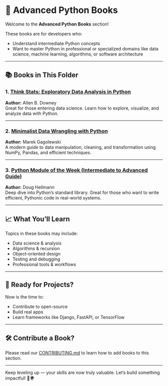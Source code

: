 
# 📙 Advanced Python Books

Welcome to the **Advanced Python Books** section!

These books are for developers who:
- Understand intermediate Python concepts
- Want to master Python in professional or specialized domains like data science, machine learning, algorithms, or software architecture

---

## 📚 Books in This Folder

### 1. [Think Stats: Exploratory Data Analysis in Python](https://greenteapress.com/wp/think-stats-2e/)
**Author:** Allen B. Downey  
Great for those entering data science. Learn how to explore, visualize, and analyze data with Python.

---

### 2. [Minimalist Data Wrangling with Python](https://arxiv.org/abs/2211.04630)
**Author:** Marek Gagolewski  
A modern guide to data manipulation, cleaning, and transformation using NumPy, Pandas, and efficient techniques.

---

### 3. [Python Module of the Week (Intermediate to Advanced Guide)](https://pymotw.com/3/)
**Author:** Doug Hellmann  
Deep dive into Python’s standard library. Great for those who want to write efficient, Pythonic code in real-world systems.

---

## 📈 What You’ll Learn

Topics in these books may include:
- Data science & analysis
- Algorithms & recursion
- Object-oriented design
- Testing and debugging
- Professional tools & workflows

---

## 🚀 Ready for Projects?

Now is the time to:
- Contribute to open-source
- Build real apps
- Learn frameworks like Django, FastAPI, or TensorFlow

---

## 🛠 Contribute a Book?

Please read our [CONTRIBUTING.md](../CONTRIBUTING.md) to learn how to add books to this section.

---

Keep leveling up — your skills are now truly valuable. Let’s build something impactful! 💼🌍
